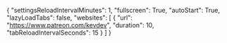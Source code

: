 {
  "settingsReloadIntervalMinutes": 1,
  "fullscreen": True,
  "autoStart": True,
  "lazyLoadTabs": false,
  "websites": [
    {
      "url": "https://www.patreon.com/kevdev",
      "duration": 10,
      "tabReloadIntervalSeconds": 15
    }
  ]
}
